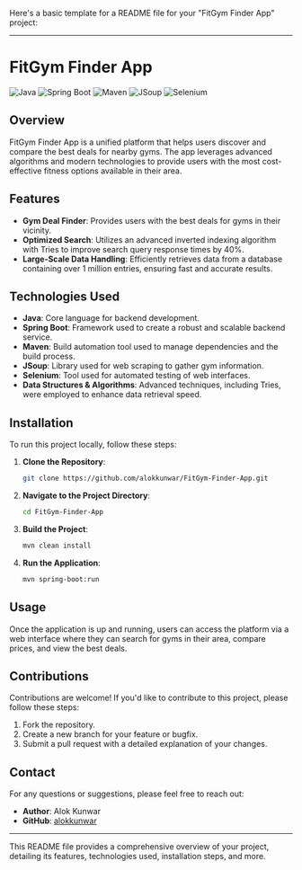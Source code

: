 Here's a basic template for a README file for your "FitGym Finder App" project:

---

# FitGym Finder App

![Java](https://img.shields.io/badge/Java-ED8B00?style=for-the-badge&logo=java&logoColor=white)
![Spring Boot](https://img.shields.io/badge/Spring%20Boot-6DB33F?style=for-the-badge&logo=spring-boot&logoColor=white)
![Maven](https://img.shields.io/badge/Maven-C71A36?style=for-the-badge&logo=apache-maven&logoColor=white)
![JSoup](https://img.shields.io/badge/JSoup-73A1A1?style=for-the-badge)
![Selenium](https://img.shields.io/badge/Selenium-43B02A?style=for-the-badge&logo=selenium&logoColor=white)

## Overview

FitGym Finder App is a unified platform that helps users discover and compare the best deals for nearby gyms. The app leverages advanced algorithms and modern technologies to provide users with the most cost-effective fitness options available in their area.

## Features

- **Gym Deal Finder**: Provides users with the best deals for gyms in their vicinity.
- **Optimized Search**: Utilizes an advanced inverted indexing algorithm with Tries to improve search query response times by 40%.
- **Large-Scale Data Handling**: Efficiently retrieves data from a database containing over 1 million entries, ensuring fast and accurate results.

## Technologies Used

- **Java**: Core language for backend development.
- **Spring Boot**: Framework used to create a robust and scalable backend service.
- **Maven**: Build automation tool used to manage dependencies and the build process.
- **JSoup**: Library used for web scraping to gather gym information.
- **Selenium**: Tool used for automated testing of web interfaces.
- **Data Structures & Algorithms**: Advanced techniques, including Tries, were employed to enhance data retrieval speed.

## Installation

To run this project locally, follow these steps:

1. **Clone the Repository**:
   ```bash
   git clone https://github.com/alokkunwar/FitGym-Finder-App.git
   ```
   
2. **Navigate to the Project Directory**:
   ```bash
   cd FitGym-Finder-App
   ```
   
3. **Build the Project**:
   ```bash
   mvn clean install
   ```
   
4. **Run the Application**:
   ```bash
   mvn spring-boot:run
   ```

## Usage

Once the application is up and running, users can access the platform via a web interface where they can search for gyms in their area, compare prices, and view the best deals.

## Contributions

Contributions are welcome! If you'd like to contribute to this project, please follow these steps:

1. Fork the repository.
2. Create a new branch for your feature or bugfix.
3. Submit a pull request with a detailed explanation of your changes.

## Contact

For any questions or suggestions, please feel free to reach out:

- **Author**: Alok Kunwar
- **GitHub**: [alokkunwar](https://github.com/alokkunwar)

---

This README file provides a comprehensive overview of your project, detailing its features, technologies used, installation steps, and more.

